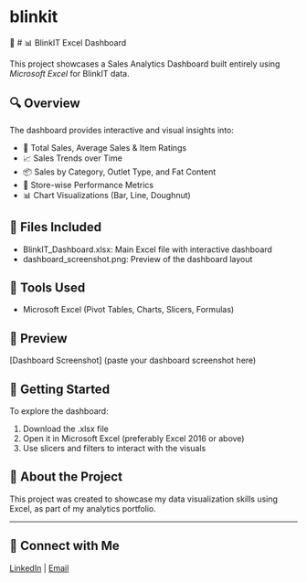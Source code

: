 # blinkit
🎉 # 📊 BlinkIT Excel Dashboard

This project showcases a Sales Analytics Dashboard built entirely using *Microsoft Excel* for BlinkIT data.

## 🔍 Overview

The dashboard provides interactive and visual insights into:
- 🛒 Total Sales, Average Sales & Item Ratings
- 📈 Sales Trends over Time
- 📦 Sales by Category, Outlet Type, and Fat Content
- 🏪 Store-wise Performance Metrics
- 📊 Chart Visualizations (Bar, Line, Doughnut)

## 📁 Files Included

- BlinkIT_Dashboard.xlsx: Main Excel file with interactive dashboard
- dashboard_screenshot.png: Preview of the dashboard layout

## 🧰 Tools Used

- Microsoft Excel (Pivot Tables, Charts, Slicers, Formulas)

## 📸 Preview

[Dashboard Screenshot]
(paste your dashboard screenshot here)

## 🏁 Getting Started

To explore the dashboard:
1. Download the .xlsx file
2. Open it in Microsoft Excel (preferably Excel 2016 or above)
3. Use slicers and filters to interact with the visuals

## 📌 About the Project

This project was created to showcase my data visualization skills using Excel, as part of my analytics portfolio.

---

## 🔗 Connect with Me

[LinkedIn](#) | [Email](mailto:#)


